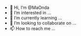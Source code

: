 - 👋 Hi, I’m @MaOnda
- 👀 I’m interested in ...
- 🌱 I’m currently learning ...
- 💞️ I’m looking to collaborate on ...
- 📫 How to reach me ...

<!---
MaOnda/MaOnda is a ✨ special ✨ repository because its `README.md` (this file) appears on your GitHub profile.
You can click the Preview link to take a look at your changes.
--->
